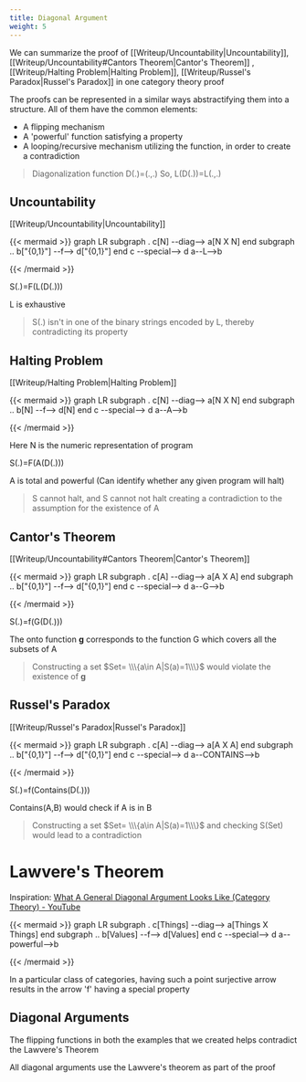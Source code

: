 ```yaml
---
title: Diagonal Argument
weight: 5
---
```

We can summarize the proof of [[Writeup/Uncountability|Uncountability]], [[Writeup/Uncountability#Cantors Theorem|Cantor's Theorem]] , [[Writeup/Halting Problem|Halting Problem]], [[Writeup/Russel's Paradox|Russel's Paradox]] in one category theory proof

The proofs can be represented in a similar ways abstractifying them into a structure. All of them have the common elements:
- A flipping mechanism
- A 'powerful' function satisfying a property
- A looping/recursive mechanism utilizing the function, in order to create a contradiction

> Diagonalization function D(.)=(.,.)
> So, L(D(.))=L(.,.)

## Uncountability

[[Writeup/Uncountability|Uncountability]]

{{< mermaid >}}
graph LR
subgraph .
	c[N] --diag--> a[N X N]
end
subgraph ..
	b["{0,1}"] --f--> d["{0,1}"]
end
c --special--> d
a--L-->b

{{< /mermaid >}}

S(.)=F(L(D(.)))

L is exhaustive

> S(.) isn't in one of the binary strings encoded by L, thereby contradicting its property

## Halting Problem

[[Writeup/Halting Problem|Halting Problem]]

{{< mermaid >}}
graph LR
subgraph .
	c[N] --diag--> a[N X N]
end
subgraph ..
	b[N] --f--> d[N]
end
c --special--> d
a--A-->b

{{< /mermaid >}}

Here N is the numeric representation of program

S(.)=F(A(D(.)))

A is total and powerful (Can identify whether any given program will halt)

> S cannot halt, and S cannot not halt creating a contradiction to the assumption for the existence of A

## Cantor's Theorem

[[Writeup/Uncountability#Cantors Theorem|Cantor's Theorem]]

{{< mermaid >}}
graph LR
subgraph .
	c[A] --diag--> a[A X A]
end
subgraph ..
	b["{0,1}"] --f--> d["{0,1}"]
end
c --special--> d
a--G-->b

{{< /mermaid >}}

S(.)=f(G(D(.)))

The onto function **g** corresponds to the function G which covers all the subsets of A

> Constructing a set $Set= \\\{a\in A|S(a)=1\\\}$ would violate the existence of **g**

## Russel's Paradox

[[Writeup/Russel's Paradox|Russel's Paradox]]

{{< mermaid >}}
graph LR
subgraph .
	c[A] --diag--> a[A X A]
end
subgraph ..
	b["{0,1}"] --f--> d["{0,1}"]
end
c --special--> d
a--CONTAINS-->b

{{< /mermaid >}}

S(.)=f(Contains(D(.)))

Contains(A,B) would check if A is in B

> Constructing a set $Set= \\\{a\in A|S(a)=1\\\}$ and checking S(Set) would lead to a contradiction

# Lawvere's Theorem

Inspiration: [What A General Diagonal Argument Looks Like (Category Theory) - YouTube](https://youtu.be/dwNxVpbEVcc)

{{< mermaid >}}
graph LR
subgraph .
	c[Things] --diag--> a[Things X Things]
end
subgraph ..
	b[Values] --f--> d[Values]
end
c --special--> d
a--powerful-->b

{{< /mermaid >}}

In a particular class of categories, having such a point surjective arrow results in the arrow 'f' having a special property

## Diagonal Arguments

The flipping functions in both the examples that we created helps contradict the Lawvere's Theorem

All diagonal arguments use the Lawvere's theorem as part of the proof